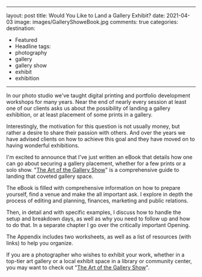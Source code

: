 
---
layout: post
title: Would You Like to Land a Gallery Exhibit?
date: 2021-04-03
image: images/GalleryShoweBook.jpg
comments: true
categories: 
destination: 
- Featured
- Headline
tags:
- photography
- gallery
- gallery show
- exhibit
- exhibition
---

In our photo studio we've taught digital printing and portfolio development workshops for many years. Near the end of nearly every session at least one of our clients asks us about the possibility of landing a gallery exhibition, or at least placement of some prints in a gallery. 

Interestingly, the motivation for this question is not usually money, but rather a desire to share their passion with others. And over the years we have advised clients on how to achieve this goal and they have moved on to having wonderful exhibitions. 

I'm excited to announce that I've just written an eBook that details how one can go about securing a gallery placement, whether for a few prints or a solo show. "[The Art of the Gallery Show](https://lesterpickerphoto.com/types/ebook/)" is a comprehensive guide to landing that coveted gallery space. 

The eBook is filled with comprehensive information on how to prepare yourself, find a venue and make the all important ask. I explore in depth the process of editing and planning, finances, marketing and public relations. 

Then, in detail and with specific examples, I discuss how to handle the setup and breakdown days, as well as why you need to follow up and how to do that. In a separate chapter I go over the critically important Opening. 

The Appendix includes two worksheets, as well as a list of resources (with links) to help you organize. 

If you are a photographer who wishes to exhibit your work, whether in a top-tier art gallery or a local exhibit space in a library or community center, you may want to check out "[The Art of the Gallery Show](https://lesterpickerphoto.com/types/ebook/)". 